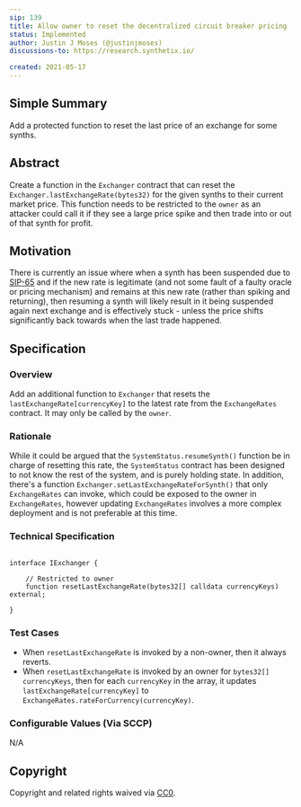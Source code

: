 ```yaml
---
sip: 139
title: Allow owner to reset the decentralized circuit breaker pricing
status: Implemented
author: Justin J Moses (@justinjmoses)
discussions-to: https://research.synthetix.io/

created: 2021-05-17
---
```


<!--You can leave these HTML comments in your merged SIP and delete the visible duplicate text guides, they will not appear and may be helpful to refer to if you edit it again. This is the suggested template for new SIPs. Note that an SIP number will be assigned by an editor. When opening a pull request to submit your SIP, please use an abbreviated title in the filename, `sip-draft_title_abbrev.md`. The title should be 44 characters or less.-->

## Simple Summary

<!--"If you can't explain it simply, you don't understand it well enough." Simply describe the outcome the proposed changes intends to achieve. This should be non-technical and accessible to a casual community member.-->

Add a protected function to reset the last price of an exchange for some synths.

## Abstract

<!--A short (~200 word) description of the proposed change, the abstract should clearly describe the proposed change. This is what *will* be done if the SIP is implemented, not *why* it should be done or *how* it will be done. If the SIP proposes deploying a new contract, write, "we propose to deploy a new contract that will do x".-->

Create a function in the `Exchanger` contract that can reset the `Exchanger.lastExchangeRate(bytes32)` for the given synths to their current market price. This function needs to be restricted to the `owner` as an attacker could call it if they see a large price spike and then trade into or out of that synth for profit.

## Motivation

<!--This is the problem statement. This is the *why* of the SIP. It should clearly explain *why* the current state of the protocol is inadequate.  It is critical that you explain *why* the change is needed, if the SIP proposes changing how something is calculated, you must address *why* the current calculation is innaccurate or wrong. This is not the place to describe how the SIP will address the issue!-->

There is currently an issue where when a synth has been suspended due to [SIP-65](./sip-65.md) and if the new rate is legitimate (and not some fault of a faulty oracle or pricing mechanism) and remains at this new rate (rather than spiking and returning), then resuming a synth will likely result in it being suspended again next exchange and is effectively stuck - unless the price shifts significantly back towards when the last trade happened.

## Specification

<!--The specification should describe the syntax and semantics of any new feature, there are five sections
1. Overview
2. Rationale
3. Technical Specification
4. Test Cases
5. Configurable Values
-->

### Overview

<!--This is a high level overview of *how* the SIP will solve the problem. The overview should clearly describe how the new feature will be implemented.-->

Add an additional function to `Exchanger` that resets the `lastExchangeRate[currencyKey]` to the latest rate from the `ExchangeRates` contract. It may only be called by the `owner`.

### Rationale

<!--This is where you explain the reasoning behind how you propose to solve the problem. Why did you propose to implement the change in this way, what were the considerations and trade-offs. The rationale fleshes out what motivated the design and why particular design decisions were made. It should describe alternate designs that were considered and related work. The rationale may also provide evidence of consensus within the community, and should discuss important objections or concerns raised during discussion.-->

While it could be argued that the `SystemStatus.resumeSynth()` function be in charge of resetting this rate, the `SystemStatus` contract has been designed to not know the rest of the system, and is purely holding state. In addition, there's a function `Exchanger.setLastExchangeRateForSynth()` that only `ExchangeRates` can invoke, which could be exposed to the owner in `ExchangeRates`, however updating `ExchangeRates` involves a more complex deployment and is not preferable at this time.

### Technical Specification

<!--The technical specification should outline the public API of the changes proposed. That is, changes to any of the interfaces Synthetix currently exposes or the creations of new ones.-->

```solidity

interface IExchanger {

    // Restricted to owner
    function resetLastExchangeRate(bytes32[] calldata currencyKeys) external;

}
```

### Test Cases

<!--Test cases for an implementation are mandatory for SIPs but can be included with the implementation..-->

- When `resetLastExchangeRate` is invoked by a non-owner, then it always reverts.
- When `resetLastExchangeRate` is invoked by an owner for `bytes32[] currencyKeys`, then for each `currencyKey` in the array, it updates `lastExchangeRate[currencyKey]` to `ExchangeRates.rateForCurrency(currencyKey)`.

### Configurable Values (Via SCCP)

<!--Please list all values configurable via SCCP under this implementation.-->

N/A

## Copyright

Copyright and related rights waived via [CC0](https://creativecommons.org/publicdomain/zero/1.0/).
